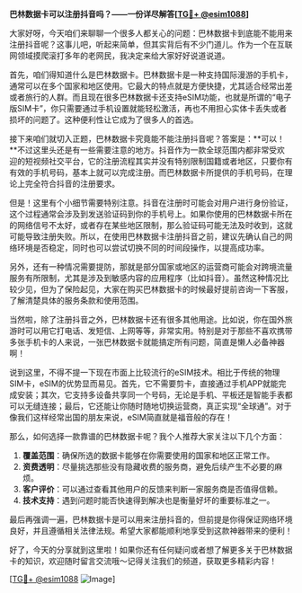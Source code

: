 **巴林数据卡可以注册抖音吗？——一份详尽解答[[TG💪+ @esim1088](https://t.me/s/esim1088)]**

大家好呀，今天咱们来聊聊一个很多人都关心的问题：巴林数据卡到底能不能用来注册抖音呢？这事儿吧，听起来简单，但其实背后有不少门道儿。作为一个在互联网领域摸爬滚打多年的老网民，我决定来给大家好好说道说道。

首先，咱们得知道什么是巴林数据卡。巴林数据卡是一种支持国际漫游的手机卡，通常可以在多个国家和地区使用。它最大的特点就是方便快捷，尤其适合经常出差或者旅行的人群。而且现在很多巴林数据卡还支持eSIM功能，也就是所谓的“电子版SIM卡”，你只需要通过手机设置就能轻松激活，再也不用担心实体卡丢失或者损坏的问题了。这种便利性让它成为了很多人的首选。

接下来咱们就切入正题，巴林数据卡究竟能不能注册抖音呢？答案是：**可以！**不过这里头还是有一些需要注意的地方。抖音作为一款全球范围内都非常受欢迎的短视频社交平台，它的注册流程其实并没有特别限制国籍或者地区，只要你有有效的手机号码，基本上就可以完成注册。而巴林数据卡所提供的手机号码，在理论上完全符合抖音的注册要求。

但是！这里有个小细节需要特别注意。抖音在注册时可能会对用户进行身份验证，这个过程通常会涉及到发送验证码到你的手机号上。如果你使用的巴林数据卡所在的网络信号不太好，或者存在某些地区限制，那么验证码可能无法及时收到，这就可能导致注册失败。所以，在使用巴林数据卡注册抖音之前，建议先确认自己的网络环境是否稳定，同时也可以尝试切换不同的时间段操作，以提高成功率。

另外，还有一种情况需要提防，那就是部分国家或地区的运营商可能会对跨境流量服务有所限制，尤其是涉及到敏感内容的应用程序（比如抖音）。虽然这种情况比较少见，但为了保险起见，大家在购买巴林数据卡的时候最好提前咨询一下客服，了解清楚具体的服务条款和使用范围。

当然啦，除了注册抖音之外，巴林数据卡还有很多其他用途。比如说，你在国外旅游时可以用它打电话、发短信、上网等等，非常实用。特别是对于那些不喜欢携带多张手机卡的人来说，一张巴林数据卡就能搞定所有问题，简直是懒人必备神器啊！

说到这里，不得不提一下现在市面上比较流行的eSIM技术。相比于传统的物理SIM卡，eSIM的优势显而易见。首先，它不需要剪卡，直接通过手机APP就能完成安装；其次，它支持多设备共享同一个号码，无论是手机、平板还是智能手表都可以无缝连接；最后，它还能让你随时随地切换运营商，真正实现“全球通”。对于像我们这样经常出国的朋友来说，eSIM简直就是福音般的存在！

那么，如何选择一款靠谱的巴林数据卡呢？我个人推荐大家关注以下几个方面：

1. **覆盖范围**：确保所选的数据卡能够在你需要使用的国家和地区正常工作。
2. **资费透明**：尽量挑选那些没有隐藏收费的服务商，避免后续产生不必要的麻烦。
3. **客户评价**：可以通过查看其他用户的反馈来判断一家服务商是否值得信赖。
4. **技术支持**：遇到问题时能否快速得到解决也是衡量好坏的重要标准之一。

最后再强调一遍，巴林数据卡是可以用来注册抖音的，但前提是你得保证网络环境良好，并且遵循相关法律法规。希望大家都能顺利地享受到这款神器带来的便利！

好了，今天的分享就到这里啦！如果你还有任何疑问或者想了解更多关于巴林数据卡的知识，欢迎随时留言交流哦～记得关注我们的频道，获取更多精彩内容！

[[TG💪+ @esim1088](https://t.me/s/esim1088) ![Image](https://i.postimg.cc/4NQfJmqS/Snipaste-2025-05-13-00-14-12.png)]